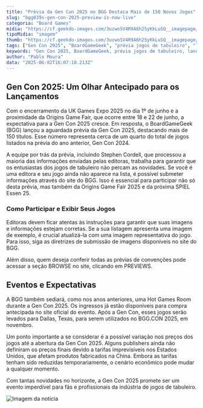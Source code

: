 ```yaml
---
title: "Prévia da Gen Con 2025 no BGG Destaca Mais de 150 Novos Jogos"
slug: "bgg039s-gen-con-2025-preview-is-now-live"
categoria: "Board Games"
midia: "https://cf.geekdo-images.com/3uzwoSV4R9A6h2SyKkLuSQ__imagepage/img/KCHORp__9hObQMDWoEtcAIcnUeQ=/fit-in/900x600/filters:no_upscale():strip_icc()/pic4223752.jpg"
tipoMidia: "imagem"
thumb: "https://cf.geekdo-images.com/3uzwoSV4R9A6h2SyKkLuSQ__imagepage/img/KCHORp__9hObQMDWoEtcAIcnUeQ=/fit-in/900x600/filters:no_upscale():strip_icc()/pic4223752.jpg"
tags: ["Gen Con 2025", "BoardGameGeek", "prévia jogos de tabuleiro", "lançamentos Gen Con", "eventos de jogos 2025", "BGG Hot Games Room", "Origins Game Fair", "SPIEL Essen 25"]
keywords: "Gen Con 2025, BoardGameGeek, prévia jogos de tabuleiro, lançamentos Gen Con, eventos de jogos 2025, BGG Hot Games Room, Origins Game Fair, SPIEL Essen 25"
author: "Pablo Moura"
data: "2025-06-02T16:07:18.213Z"
---
```


## Gen Con 2025: Um Olhar Antecipado para os Lançamentos

Com o encerramento da UK Games Expo 2025 no dia 1º de junho e a proximidade da Origins Game Fair, que ocorre entre 18 e 22 de junho, a expectativa para a Gen Con 2025 cresce. Em resposta, o BoardGameGeek (BGG) lançou a aguardada prévia da Gen Con 2025, destacando mais de 150 títulos. Esse número representa cerca de um quarto do total de jogos listados na prévia do ano anterior, Gen Con 2024.

A equipe por trás da prévia, incluindo Stephen Cordell, que processou a maioria das informações enviadas pelas editoras, trabalha para garantir que os entusiastas dos jogos de tabuleiro não percam as novidades. Se você é uma editora e seu jogo ainda não aparece na lista, é possível submeter informações através do site do BGG. Isso é essencial para participar não só desta prévia, mas também da Origins Game Fair 2025 e da próxima SPIEL Essen 25.

### Como Participar e Exibir Seus Jogos

Editoras devem ficar atentas às instruções para garantir que suas imagens e informações estejam corretas. Se a sua listagem apresenta uma imagem de exemplo, é crucial atualizá-la com uma imagem representativa do jogo. Para isso, siga as diretrizes de submissão de imagens disponíveis no site do BGG.

Além disso, quem deseja conferir todas as prévias de convenções pode acessar a seção BROWSE no site, clicando em PREVIEWS.

## Eventos e Expectativas

A BGG também sediará, como nos anos anteriores, uma Hot Games Room durante a Gen Con 2025. Os ingressos já estão disponíveis para compra antecipada no site oficial do evento. Após a Gen Con, esses jogos serão levados para Dallas, Texas, para serem utilizados no BGG.CON 2025, em novembro.

Um ponto importante a se considerar é a possível variação nos preços dos jogos até a abertura da Gen Con 2025. Alguns publishers ainda não definiram os preços finais devido a tarifas imprevisíveis nos Estados Unidos, que afetam produtos fabricados na China. Embora as tarifas tenham sido reduzidas temporariamente, o cenário econômico pode mudar a qualquer momento.

Com tantas novidades no horizonte, a Gen Con 2025 promete ser um evento imperdível para fãs e profissionais da indústria de jogos de tabuleiro.

![Imagem da notícia](https://cf.geekdo-images.com/65-TIai1_AUrDJ080y_b6w__imagepage/img/744_kP91OrE7rBiUaRtQH25Gdho=/fit-in/900x600/filters:no_upscale():strip_icc()/pic8916921.jpg)